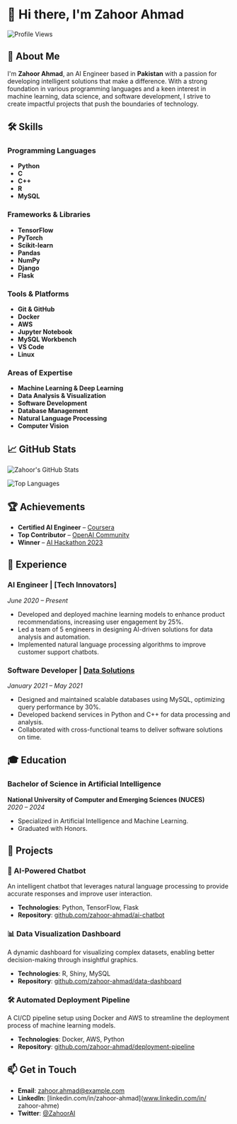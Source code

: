# 👋 Hi there, I'm Zahoor Ahmad

![Profile Views](https://komarev.com/ghpvc/?username=zahoor-ahmad&color=blue)

## 🚀 About Me

I'm **Zahoor Ahmad**, an AI Engineer based in **Pakistan** with a passion for developing intelligent solutions that make a difference. With a strong foundation in various programming languages and a keen interest in machine learning, data science, and software development, I strive to create impactful projects that push the boundaries of technology.

## 🛠️ Skills

### Programming Languages
- **Python**
- **C**
- **C++**
- **R**
- **MySQL**

### Frameworks & Libraries
- **TensorFlow**
- **PyTorch**
- **Scikit-learn**
- **Pandas**
- **NumPy**
- **Django**
- **Flask**

### Tools & Platforms
- **Git & GitHub**
- **Docker**
- **AWS**
- **Jupyter Notebook**
- **MySQL Workbench**
- **VS Code**
- **Linux**

### Areas of Expertise
- **Machine Learning & Deep Learning**
- **Data Analysis & Visualization**
- **Software Development**
- **Database Management**
- **Natural Language Processing**
- **Computer Vision**

## 📈 GitHub Stats

![Zahoor's GitHub Stats](https://github-readme-stats.vercel.app/api?username=zahoor-ahmad&show_icons=true&theme=dracula)

![Top Languages](https://github-readme-stats.vercel.app/api/top-langs/?username=zahoor-ahmad&layout=compact&theme=dracula)

## 🏆 Achievements

- **Certified AI Engineer** – [Coursera](https://www.coursera.org/)
- **Top Contributor** – [OpenAI Community](https://community.openai.com/)
- **Winner** – [AI Hackathon 2023](https://example.com)

## 💼 Experience

### AI Engineer | [Tech Innovators]  
*June 2020 – Present*

- Developed and deployed machine learning models to enhance product recommendations, increasing user engagement by 25%.
- Led a team of 5 engineers in designing AI-driven solutions for data analysis and automation.
- Implemented natural language processing algorithms to improve customer support chatbots.

### Software Developer | [Data Solutions](https://datasolutions.com)  
*January 2021 – May 2021*

- Designed and maintained scalable databases using MySQL, optimizing query performance by 30%.
- Developed backend services in Python and C++ for data processing and analysis.
- Collaborated with cross-functional teams to deliver software solutions on time.

## 🎓 Education

### Bachelor of Science in Artificial Intelligence 
**National University of Computer and Emerging Sciences (NUCES)**  
*2020 – 2024*

- Specialized in Artificial Intelligence and Machine Learning.
- Graduated with Honors.

## 📝 Projects

### 🤖 AI-Powered Chatbot
An intelligent chatbot that leverages natural language processing to provide accurate responses and improve user interaction.

- **Technologies**: Python, TensorFlow, Flask
- **Repository**: [github.com/zahoor-ahmad/ai-chatbot](https://github.com/zahoor-ahmad/ai-chatbot)

### 📊 Data Visualization Dashboard
A dynamic dashboard for visualizing complex datasets, enabling better decision-making through insightful graphics.

- **Technologies**: R, Shiny, MySQL
- **Repository**: [github.com/zahoor-ahmad/data-dashboard](https://github.com/zahoor-ahmad/data-dashboard)

### 🛠️ Automated Deployment Pipeline
A CI/CD pipeline setup using Docker and AWS to streamline the deployment process of machine learning models.

- **Technologies**: Docker, AWS, Python
- **Repository**: [github.com/zahoor-ahmad/deployment-pipeline](https://github.com/zahoor-ahmad/deployment-pipeline)

## 📫 Get in Touch

- **Email**: [zahoor.ahmad@example.com](mailto:zah4922@gmail.com)
- **LinkedIn**: [linkedin.com/in/zahoor-ahmad](www.linkedin.com/in/
zahoor-ahme)
- **Twitter**: [@ZahoorAI](https://twitter.com/ZahoorAI)
